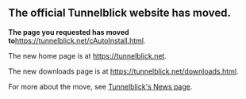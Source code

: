 ## The official Tunnelblick website has moved. ##

**The page you requested has moved to**<a href='https://tunnelblick.net/cAutoInstall.html'><a href='https://tunnelblick.net/cAutoInstall.html'>https://tunnelblick.net/cAutoInstall.html</a></a>.

The new home page is at <a href='https://tunnelblick.net'><a href='https://tunnelblick.net'>https://tunnelblick.net</a></a>.

The new downloads page is at <a href='https://tunnelblick.net/downloads.html'><a href='https://tunnelblick.net/downloads.html'>https://tunnelblick.net/downloads.html</a></a>.

For more about the move, see <a href='https://tunnelblick.net/cNews.html#2015-07-23'>Tunnelblick's News page</a>.
